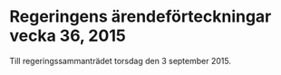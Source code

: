 # Regeringens ärendeförteckningar vecka 36, 2015

Till regeringssammanträdet torsdag den 3 september 2015.

